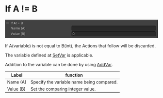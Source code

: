 # If A != B
![IfNotEqual](img/IfNotEqual.jpg)

If A(variable) is not equal to B(int), the Actions that follow will be discarded.

The variable defined at [SetVar](SetVar.md) is applicable.

Addition to the variable can be done by using [AddVar](AddVar.md).

|  Label |  function  |
| ----   | ---- |
| Name (A) | Specify the variable name being compared. |
| Value (B) | Set the comparing integer value. |
